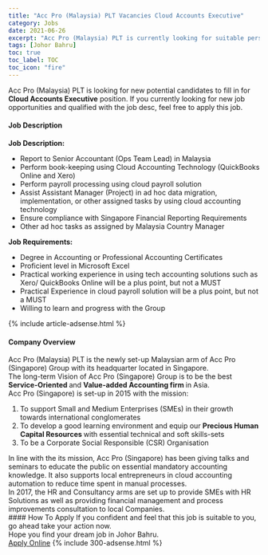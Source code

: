 ```yaml
---
title: "Acc Pro (Malaysia) PLT Vacancies Cloud Accounts Executive" 
category: Jobs 
date: 2021-06-26 
excerpt: "Acc Pro (Malaysia) PLT is currently looking for suitable person to fill in the Cloud Accounts Executive which based in Johor Bahru" 
tags: [Johor Bahru] 
toc: true 
toc_label: TOC 
toc_icon: "fire" 
--- 
```


<p>Acc Pro (Malaysia) PLT is looking for new potential candidates to fill in for <b>Cloud Accounts Executive</b> position. If you currently looking for new job opportunities and qualified with the job desc, feel free to apply this job.
</p><div><div><h4>Job Description</h4></div><div><div><span><div><p><strong>Job Description:</strong></p><ul><li>Report to Senior Accountant (Ops Team Lead) in Malaysia</li><li>Perform book-keeping using Cloud Accounting Technology (QuickBooks Online and Xero)</li><li>Perform payroll processing using cloud payroll solution</li><li>Assist Assistant Manager (Project) in ad hoc data migration, implementation, or other assigned tasks by using cloud accounting technology</li><li>Ensure compliance with Singapore Financial Reporting Requirements</li><li>Other ad hoc tasks as assigned by Malaysia Country Manager</li></ul><p><strong>Job Requirements:</strong></p><ul><li>Degree in Accounting or Professional Accounting Certificates</li><li>Proficient level in Microsoft Excel</li><li>Practical working experience in using tech accounting solutions such as Xero/ QuickBooks Online will be a plus point, but not a MUST</li><li>Practical Experience in cloud payroll solution will be a plus point, but not a MUST</li><li>Willing to learn and progress with the Group</li></ul></div></span></div></div></div> 
{% include article-adsense.html %} 
<div><div><h4>Company Overview</h4></div><div><div><span><div><div>
<div>Acc Pro (Malaysia) PLT is the newly set-up Malaysian arm of Acc Pro (Singapore) Group with its headquarter located in Singapore.</div>
<div>The long-term Vision of Acc Pro (Singapore) Group is to be the best <strong>Service-Oriented </strong>and <strong>Value-added Accounting firm </strong>in Asia.</div>
<div>Acc Pro (Singapore) is set-up in 2015 with the mission:</div>
<ol>
<li>To support Small and Medium Enterprises (SMEs) in their growth towards international conglomerates</li>
<li>To develop a good learning environment and equip our <strong>Precious Human Capital Resources </strong>with essential technical and soft skills-sets</li>
<li>To be a Corporate Social Responsible (CSR) Organisation</li>
</ol>
<div>In line with the its mission, Acc Pro (Singapore) has been giving talks and seminars to educate the public on essential mandatory accounting knowledge. It also supports local entrepreneurs in cloud accounting automation to reduce time spent in manual processes.</div>
<div>In 2017, the HR and Consultancy arms are set up to provide SMEs with HR Solutions as well as providing financial management and process improvements consultation to local Companies.</div>
</div></div></span></div></div></div> 
#### How To Apply 
If you confident and feel that this job is suitable to you, go ahead take your action now. <br/> 
Hope you find your dream job in Johor Bahru. <br/> 
<a href="https://www.jobstreet.com.my/en/job/cloud-accounts-executive-4600025?jobId=jobstreet-my-job-4600025&" class="btn btn--info" target="_blank" rel="nofollow noopenner">Apply Online</a> 
{% include 300-adsense.html %} 